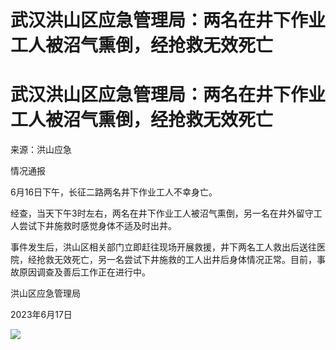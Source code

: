 # 武汉洪山区应急管理局：两名在井下作业工人被沼气熏倒，经抢救无效死亡

# 武汉洪山区应急管理局：两名在井下作业工人被沼气熏倒，经抢救无效死亡

来源：洪山应急

情况通报

6月16日下午，长征二路两名井下作业工人不幸身亡。

经查，当天下午3时左右，两名在井下作业工人被沼气熏倒，另一名在井外留守工人尝试下井施救时感觉身体不适及时出井。

事件发生后，洪山区相关部门立即赶往现场开展救援，井下两名工人救出后送往医院，经抢救无效死亡，另一名尝试下井施救的工人出井后身体情况正常。目前，事故原因调查及善后工作正在进行中。

洪山区应急管理局

2023年6月17日

![](https://inews.gtimg.com/om_bt/OJAblXYO6eVCy0b_0zOSJu1bNVNOGV9jwl4Cj0ivhjLKkAA/1000)

